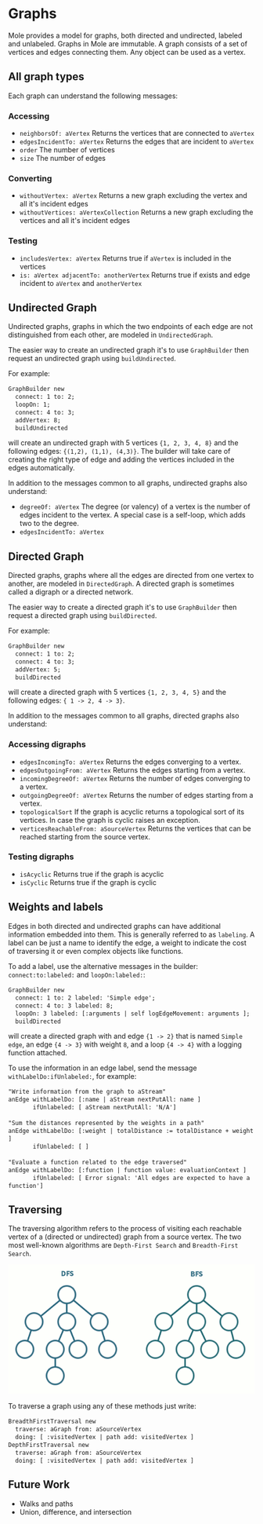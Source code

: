 # Graphs

Mole provides a model for graphs, both directed and undirected, labeled and
unlabeled. Graphs in Mole are immutable. A graph consists of a set of vertices
and edges connecting them. Any object can be used as a vertex.

## All graph types

Each graph can understand the following messages:

### Accessing

- `neighborsOf: aVertex` Returns the vertices that are connected to `aVertex`
- `edgesIncidentTo: aVertex` Returns the edges that are incident to `aVertex`
- `order` The number of vertices
- `size` The number of edges

### Converting

- `withoutVertex: aVertex` Returns a new graph excluding the vertex and all it's
  incident edges
- `withoutVertices: aVertexCollection` Returns a new graph excluding the vertices
  and all it's incident edges

### Testing

- `includesVertex: aVertex` Returns true if `aVertex` is included in the vertices
- `is: aVertex adjacentTo: anotherVertex` Returns true if exists and edge
  incident to `aVertex` and `anotherVertex`

## Undirected Graph

Undirected graphs, graphs in which the two endpoints of each edge are not
distinguished from each other, are modeled in `UndirectedGraph`.

The easier way to create an undirected graph it's to use `GraphBuilder` then
request an undirected graph using `buildUndirected`.

For example:

```smalltalk
GraphBuilder new
  connect: 1 to: 2;
  loopOn: 1;
  connect: 4 to: 3;
  addVertex: 8;
  buildUndirected
```

will create an undirected graph with 5 vertices `{1, 2, 3, 4, 8}` and the
following edges: `{(1,2), (1,1), (4,3)}`. The builder will take care of creating
the right type of edge and adding the vertices included in the edges automatically.

In addition to the messages common to all graphs, undirected graphs also understand:

- `degreeOf: aVertex`  The degree (or valency) of a vertex is the number of
  edges incident to the vertex. A special case is a self-loop, which adds two
  to the degree.
- `edgesIncidentTo: aVertex`

## Directed Graph

Directed graphs, graphs where all the edges are directed from one vertex to
another, are modeled in `DirectedGraph`. A directed graph is sometimes called a
digraph or a directed network.

The easier way to create a directed graph it's to use `GraphBuilder` then request
a directed graph using `buildDirected`.

For example:

```smalltalk
GraphBuilder new
  connect: 1 to: 2;
  connect: 4 to: 3;
  addVertex: 5;
  buildDirected
```

will create a directed graph with 5 vertices `{1, 2, 3, 4, 5}` and the following
edges: `{ 1 -> 2, 4 -> 3}`.

In addition to the messages common to all graphs, directed graphs also understand:

### Accessing digraphs

- `edgesIncomingTo: aVertex` Returns the edges converging to a vertex.
- `edgesOutgoingFrom: aVertex` Returns the edges starting from a vertex.
- `incomingDegreeOf: aVertex` Returns the number of edges converging to a vertex.
- `outgoingDegreeOf: aVertex` Returns the number of edges starting from a vertex.
- `topologicalSort` If the graph is acyclic returns a topological sort of its
  vertices. In case the graph is cyclic raises an exception.
- `verticesReachableFrom: aSourceVertex` Returns the vertices that can be reached
  starting from the source vertex.

### Testing digraphs

- `isAcyclic` Returns true if the graph is acyclic
- `isCyclic` Returns true if the graph is cyclic

## Weights and labels

Edges in both directed and undirected graphs can have additional information
embedded into them. This is generally referred to as `labeling`. A label can be
just a name to identify the edge, a weight to indicate the cost of traversing it
or even complex objects like functions.

To add a label, use the alternative messages in the builder: `connect:to:labeled:`
and `loopOn:labeled:`:

```smalltalk
GraphBuilder new
  connect: 1 to: 2 labeled: 'Simple edge';
  connect: 4 to: 3 labeled: 8;
  loopOn: 3 labeled: [:arguments | self logEdgeMovement: arguments ];
  buildDirected
```

will create a directed graph with and edge `{1 -> 2}` that is named `Simple edge`,
an edge `{4 -> 3}` with weight `8`, and a loop `{4 -> 4}` with a logging function
attached.

To use the information in an edge label, send the message `withLabelDo:ifUnlabeled:`,
for example:

```smalltalk
"Write information from the graph to aStream"
anEdge withLabelDo: [:name | aStream nextPutAll: name ]
       ifUnlabeled: [ aStream nextPutAll: 'N/A']

"Sum the distances represented by the weights in a path"
anEdge withLabelDo: [:weight | totalDistance := totalDistance + weight ]
       ifUnlabeled: [ ]

"Evaluate a function related to the edge traversed"
anEdge withLabelDo: [:function | function value: evaluationContext ]
       ifUnlabeled: [ Error signal: 'All edges are expected to have a function']
```

## Traversing

The traversing algorithm refers to the process of visiting each reachable vertex
of a (directed or undirected) graph from a source vertex. The two most well-known
algorithms are `Depth-First Search` and `Breadth-First Search`.

![BFS vs DFS](dfsbfs.gif)

To traverse a graph using any of these methods just write:

```smalltalk
BreadthFirstTraversal new
  traverse: aGraph from: aSourceVertex
  doing: [ :visitedVertex | path add: visitedVertex ]
DepthFirstTraversal new
  traverse: aGraph from: aSourceVertex
  doing: [ :visitedVertex | path add: visitedVertex ]
```

## Future Work

- Walks and paths
- Union, difference, and intersection
